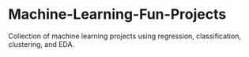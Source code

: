 # Machine-Learning-Fun-Projects
Collection of machine learning projects using regression, classification, clustering, and EDA.
